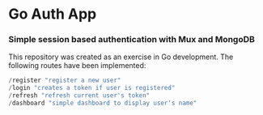 # Go Auth App
### Simple session based authentication with Mux and MongoDB

This repository was created as an exercise in Go development. The following routes have been implemented:

```go
/register "register a new user"
/login "creates a token if user is registered"
/refresh "refresh current user's token"
/dashboard "simple dashboard to display user's name"
```
